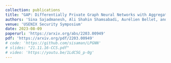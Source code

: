 ```yaml
---
collection: publications
title: "GAP: Differentially Private Graph Neural Networks with Aggregation Perturbation"
authors: 'Sina Sajadmanesh, Ali Shahin Shamsabadi, Aurélien Bellet, and Daniel Gatica-Perez'
venue: 'USENIX Security Symposium'
date: 2023-08-09
paperurl: 'https://arxiv.org/abs/2203.00949'
pdf: 'https://arxiv.org/pdf/2203.00949'
# code: 'https://github.com/sisaman/LPGNN'
# slides: "21.11.16-CCS.pdf"
# video: 'https://youtu.be/1LdC5G_p-0g'
---
```

